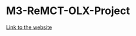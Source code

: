 # M3-ReMCT-OLX-Project
[Link to the website](https://harichandana2000.github.io/M3-ReMCT-OLX-Project/)
